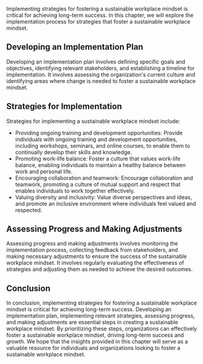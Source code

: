 
Implementing strategies for fostering a sustainable workplace mindset is critical for achieving long-term success. In this chapter, we will explore the implementation process for strategies that foster a sustainable workplace mindset.

Developing an Implementation Plan
---------------------------------

Developing an implementation plan involves defining specific goals and objectives, identifying relevant stakeholders, and establishing a timeline for implementation. It involves assessing the organization's current culture and identifying areas where change is needed to foster a sustainable workplace mindset.

Strategies for Implementation
-----------------------------

Strategies for implementing a sustainable workplace mindset include:

* Providing ongoing training and development opportunities: Provide individuals with ongoing training and development opportunities, including workshops, seminars, and online courses, to enable them to continually develop their skills and knowledge.
* Promoting work-life balance: Foster a culture that values work-life balance, enabling individuals to maintain a healthy balance between work and personal life.
* Encouraging collaboration and teamwork: Encourage collaboration and teamwork, promoting a culture of mutual support and respect that enables individuals to work together effectively.
* Valuing diversity and inclusivity: Value diverse perspectives and ideas, and promote an inclusive environment where individuals feel valued and respected.

Assessing Progress and Making Adjustments
-----------------------------------------

Assessing progress and making adjustments involves monitoring the implementation process, collecting feedback from stakeholders, and making necessary adjustments to ensure the success of the sustainable workplace mindset. It involves regularly evaluating the effectiveness of strategies and adjusting them as needed to achieve the desired outcomes.

Conclusion
----------

In conclusion, implementing strategies for fostering a sustainable workplace mindset is critical for achieving long-term success. Developing an implementation plan, implementing relevant strategies, assessing progress, and making adjustments are essential steps in creating a sustainable workplace mindset. By prioritizing these steps, organizations can effectively foster a sustainable workplace mindset, driving long-term success and growth. We hope that the insights provided in this chapter will serve as a valuable resource for individuals and organizations looking to foster a sustainable workplace mindset.

